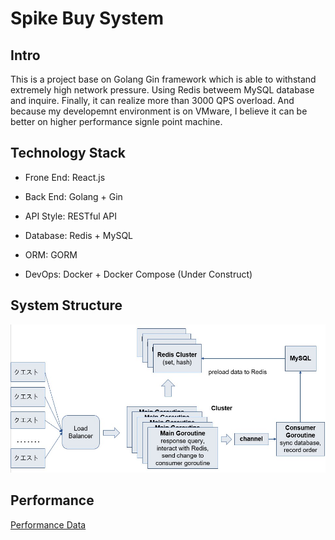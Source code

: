<!--
 * @Author: Liu Yuchen
 * @Date: 2021-05-08 09:59:49
 * @LastEditors: Liu Yuchen
 * @LastEditTime: 2021-05-12 15:05:07
 * @Description: 
 * @FilePath: /Local_Lab/spike_system/README.md
 * @GitHub: https://github.com/liuyuchen777
-->
# Spike Buy System

## Intro

This is a project base on Golang Gin framework which is able to withstand extremely high network pressure. Using Redis betweem MySQL database and inquire. Finally, it can realize more than 3000 QPS overload. And because my developemnt environment is on VMware, I believe it can be better on higher performance signle point machine.

## Technology Stack

* Frone End: React.js

* Back End: Golang + Gin

* API Style: RESTful API

* Database: Redis + MySQL

* ORM: GORM

* DevOps: Docker + Docker Compose (Under Construct)

## System Structure

![System Architecture](./README_assets/sa.jpg)

## Performance

[Performance Data](https://liuyuchen777.github.io/blog/blog6/index.html)